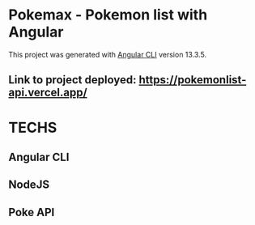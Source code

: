 # Pokemax - Pokemon list with Angular

This project was generated with [Angular CLI](https://github.com/angular/angular-cli) version 13.3.5.

## Link to project deployed: https://pokemonlist-api.vercel.app/

# TECHS

## Angular CLI
## NodeJS
## Poke API
